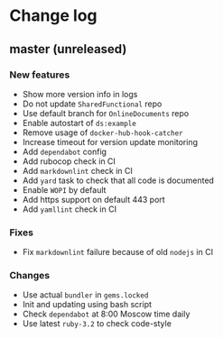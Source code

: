 # Change log

## master (unreleased)

### New features

* Show more version info in logs
* Do not update `SharedFunctional` repo
* Use default branch for `OnlineDocuments` repo
* Enable autostart of `ds:example`
* Remove usage of `docker-hub-hook-catcher`
* Increase timeout for version update monitoring
* Add `dependabot` config
* Add rubocop check in CI
* Add `markdownlint` check in CI
* Add `yard` task to check that all code is documented
* Enable `WOPI` by default
* Add https support on default 443 port
* Add `yamllint` check in CI

### Fixes

* Fix `markdownlint` failure because of old `nodejs` in CI

### Changes

* Use actual `bundler` in `gems.locked`
* Init and updating using bash script
* Check `dependabot` at 8:00 Moscow time daily
* Use latest `ruby-3.2` to check code-style
